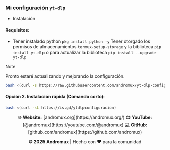 ### Mi configuración `yt-dlp`

- Instalación
#### Requisitos:

- Tener instalado python `pkg install python -y` Tener otorgado los permisos de almacenamientos `termux-setup-storage` y la biblioteca `pip install yt-dlp` o para actualizar la biblioteca `pip install --upgrade yt-dlp`

> [!NOTE]
> Pronto estaré actualizando y mejorando la configuración.

```bash
bash <(curl -s https://raw.githubusercontent.com/andromux/yt-dlp-config/refs/heads/main/obtener-config)
```

#### Opción 2. Instalación rápida (Comando corto):
```bash
bash <(curl -sL https://is.gd/ytdlpconfiguracion)
```

<div align="center">
🌐 <b>Website:</b> [andromux.org](https://andromux.org/)  
📺 <b>YouTube:</b> [@andromux](https://youtube.com/@andromux)  
💻 <b>GitHub:</b> [github.com/andromux](https://github.com/andromux)

**© 2025 Andromux** | Hecho con ❤️ para la comunidad

</div>
